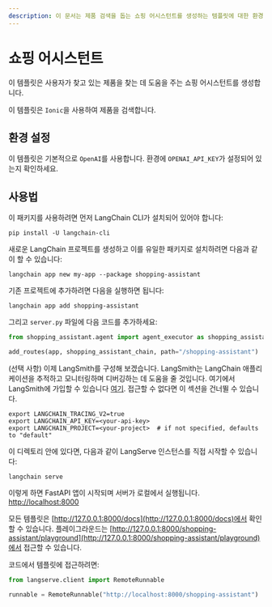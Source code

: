 ```yaml
---
description: 이 문서는 제품 검색을 돕는 쇼핑 어시스턴트를 생성하는 템플릿에 대한 환경 설정 및 사용법을 안내합니다.
---
```


# 쇼핑 어시스턴트

이 템플릿은 사용자가 찾고 있는 제품을 찾는 데 도움을 주는 쇼핑 어시스턴트를 생성합니다.

이 템플릿은 `Ionic`을 사용하여 제품을 검색합니다.

## 환경 설정

이 템플릿은 기본적으로 `OpenAI`를 사용합니다.
환경에 `OPENAI_API_KEY`가 설정되어 있는지 확인하세요.

## 사용법

이 패키지를 사용하려면 먼저 LangChain CLI가 설치되어 있어야 합니다:

```shell
pip install -U langchain-cli
```


새로운 LangChain 프로젝트를 생성하고 이를 유일한 패키지로 설치하려면 다음과 같이 할 수 있습니다:

```shell
langchain app new my-app --package shopping-assistant
```


기존 프로젝트에 추가하려면 다음을 실행하면 됩니다:

```shell
langchain app add shopping-assistant
```


그리고 `server.py` 파일에 다음 코드를 추가하세요:
```python
from shopping_assistant.agent import agent_executor as shopping_assistant_chain

add_routes(app, shopping_assistant_chain, path="/shopping-assistant")
```


(선택 사항) 이제 LangSmith를 구성해 보겠습니다.
LangSmith는 LangChain 애플리케이션을 추적하고 모니터링하며 디버깅하는 데 도움을 줄 것입니다.
여기에서 LangSmith에 가입할 수 있습니다 [여기](https://smith.langchain.com/).
접근할 수 없다면 이 섹션을 건너뛸 수 있습니다.

```shell
export LANGCHAIN_TRACING_V2=true
export LANGCHAIN_API_KEY=<your-api-key>
export LANGCHAIN_PROJECT=<your-project>  # if not specified, defaults to "default"
```


이 디렉토리 안에 있다면, 다음과 같이 LangServe 인스턴스를 직접 시작할 수 있습니다:

```shell
langchain serve
```


이렇게 하면 FastAPI 앱이 시작되며 서버가 로컬에서 실행됩니다.
[http://localhost:8000](http://localhost:8000)

모든 템플릿은 [http://127.0.0.1:8000/docs](http://127.0.0.1:8000/docs)에서 확인할 수 있습니다.
플레이그라운드는 [http://127.0.0.1:8000/shopping-assistant/playground](http://127.0.0.1:8000/shopping-assistant/playground)에서 접근할 수 있습니다.

코드에서 템플릿에 접근하려면:

```python
from langserve.client import RemoteRunnable

runnable = RemoteRunnable("http://localhost:8000/shopping-assistant")
```